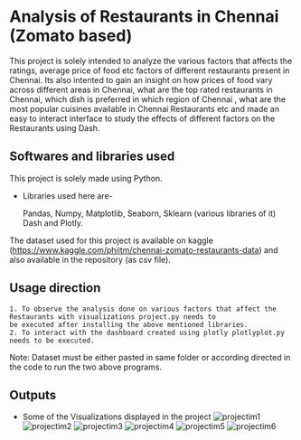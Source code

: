 # Analysis of Restaurants in Chennai (Zomato based)

This project is solely intended to analyze the various factors that affects the ratings,
average price of food etc factors of different restaurants present in Chennai.
Its also intented to gain an insight on how prices of food vary across different areas in Chennai, what are 
the top rated restaurants in Chennai, which dish is preferred in which region of 
Chennai , what are the most popular cuisines available in Chennai Restaurants 
etc and made an easy to interact interface to study the effects of different factors on the Restaurants using Dash.


## Softwares and libraries used
This project is solely made using Python.
 
 * Libraries used here are-
   
   Pandas, Numpy, Matplotlib, Seaborn, Sklearn (various libraries of it)
   Dash and Plotly.

The dataset used for this project is available on kaggle (https://www.kaggle.com/phiitm/chennai-zomato-restaurants-data)
and also available in the repository (as csv file).
  
## Usage direction
    1. To observe the analysis done on various factors that affect the Restaurants with visualizations project.py needs to
    be executed after installing the above mentioned libraries.
    2. To interact with the dashboard created using plotly plotlyplot.py needs to be executed.
   Note: Dataset must be either pasted in same folder or according directed in the code to run the two above programs.


  
## Outputs
* Some of the Visualizations displayed in the project
     ![projectim1](https://user-images.githubusercontent.com/62378826/126687333-039fef64-db8f-4af6-86e9-14485f98662c.jpg)
     ![projectim2](https://user-images.githubusercontent.com/62378826/126687375-fa75352e-234b-4f8d-b694-779378e969f7.jpg)
     ![projectim3](https://user-images.githubusercontent.com/62378826/126687398-f290fd58-927e-4d56-bf11-0e694a1a322d.jpg)
     ![projectim4](https://user-images.githubusercontent.com/62378826/126687411-3a882be7-622f-4875-a1a2-3beb3554af5d.jpg)
     ![projectim5](https://user-images.githubusercontent.com/62378826/126687422-d15d2b6b-be12-4a07-b144-25858e316315.jpg)
     ![projectim6](https://user-images.githubusercontent.com/62378826/126687434-917830a6-024b-45a2-9bb0-bba0f0b11c73.jpg)
